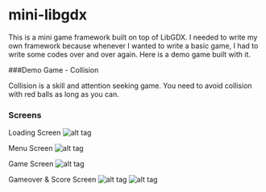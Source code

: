 mini-libgdx
=========

This is a mini game framework built on top of LibGDX. I needed to write my own framework because whenever I wanted to write a basic game, I had to write some codes over and over again. Here is a demo game built with it.

###Demo Game - Collision

Collision is a skill and attention seeking game. You need to avoid collision with red balls as long as you can.


### Screens
Loading Screen
![alt tag](http://i62.tinypic.com/2uqi4h0.png)

Menu Screen
![alt tag](http://i57.tinypic.com/atm89t.png)

Game Screen
![alt tag](http://i58.tinypic.com/oqh955.png)

Gameover & Score Screen
![alt tag](http://i62.tinypic.com/tao2hl.png)
![alt tag](http://i62.tinypic.com/ilvkfn.png)
